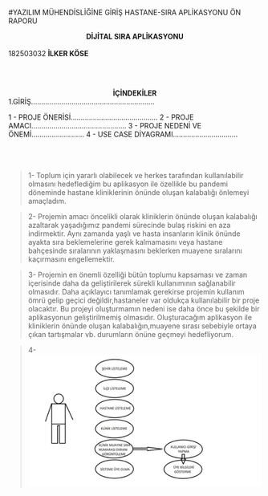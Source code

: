 #YAZILIM MÜHENDİSLİĞİNE GİRİŞ HASTANE-SIRA APLİKASYONU ÖN RAPORU
<center><b>DİJİTAL SIRA APLİKASYONU</B></CENTER><BR>
182503032 <B> İLKER KÖSE </B><BR>


<br><br> <center><b>İÇİNDEKİLER</B></CENTER>
1.GİRİŞ.............................................................


  1 - PROJE ÖNERİSİ...........................................
  2 - PROJE AMACI...............................................
  3 - PROJE NEDENİ VE ÖNEMİ..........................
  4 - USE CASE DİYAGRAMI................................
  <BR><BR><BR><BR>



 >1- Toplum için yararlı olabilecek ve herkes tarafından kullanılabilir olmasını hedeflediğim bu aplikasyon ile özellikle bu pandemi döneminde hastane kliniklerinin önünde oluşan kalabalığı önlemeyi amaçladım.
 
 
 >2- Projemin amacı öncelikli olarak kliniklerin önünde oluşan kalabalığı azaltarak yaşadığımız pandemi sürecinde bulaş riskini en aza indirmektir. Aynı zamanda yaşlı ve hasta insanların klinik önünde ayakta sıra beklemelerine gerek kalmamasını veya hastane bahçesinde sıralarının yaklaşmasını beklerken muayene sıralarını kaçırmasını engellemektir.

 >3- Projemin en önemli özelliği bütün toplumu kapsaması ve zaman içerisinde daha da geliştirilerek sürekli kullanımının sağlanabilir olmasıdır. Daha açıklayıcı tanımlamak gerekirse projemin kullanım ömrü gelip geçici değildir,hastaneler var oldukça kullanılabilir bir proje olacaktır. Bu projeyi oluşturmamın nedeni ise daha önce bu şekilde bir aplikasyonun geliştirilmemiş olmasıdır. Oluşturacağım aplikasyon ile kliniklerin önünde oluşan kalabalığın,muayene sırası sebebiyle ortaya çıkan tartışmalar vb. durumların önüne geçmeyi hedefliyorum.<br>

 >4- <img src="usecase.JPG">